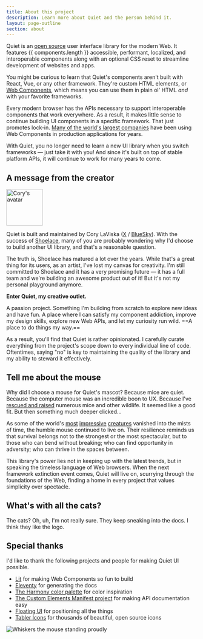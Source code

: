 ```yaml
---
title: About this project
description: Learn more about Quiet and the person behind it.
layout: page-outline
section: about
---
```


Quiet is an [open source](https://github.com/quietui/quiet/blob/main/LICENSE) user interface library for the modern Web. It features {{ components.length }} accessible, performant, localized, and interoperable components along with an optional CSS reset to streamline development of websites and apps.

You might be curious to learn that Quiet's components aren't built with React, Vue, or any other framework. They're custom HTML elements, or [Web Components](https://developer.mozilla.org/en-US/docs/Web/API/Web_components), which means you can use them in plain ol' HTML _and_ with your favorite frameworks.

Every modern browser has the APIs necessary to support interoperable components that work everywhere. As a result, it makes little sense to continue building UI components in a specific framework. That just promotes lock-in. [Many of the world's largest companies](https://arewebcomponentsathingyet.com/) have been using Web Components in production applications for years.

With Quiet, you no longer need to learn a new UI library when you switch frameworks — just take it with you! And since it's built on top of stable platform APIs, it will continue to work for many years to come.

## A message from the creator

<a href="https://x.com/cory_laviska" data-no-external-icon>
  <img 
    class="avatar"
    src="https://gravatar.com/avatar/bf1b3b95fd5b096a3592247c29667b33?s=400"
    alt="Cory's avatar"
    width="96"
    height="96"
  >
</a>

Quiet is built and maintained by Cory LaViska ([X](https://x.com/cory_laviska) / [BlueSky](https://bsky.app/profile/cory.laviska.com)). With the success of [Shoelace](https://shoelace.style/), many of you are probably wondering why I'd choose to build another UI library, and that's a reasonable question.

The truth is, Shoelace has matured a lot over the years. While that's a great thing for its users, as an artist, I've lost my canvas for creativity. I'm still committed to Shoelace and it has a very promising future — it has a full team and we're building an awesome product out of it! But it's not my personal playground anymore.

**Enter Quiet, my creative outlet.**

A passion project. Something I'm building from scratch to explore new ideas and have fun. A place where I can satisfy my component addiction, improve my design skills, explore new Web APIs, and let my curiosity run wild. ==A place to do things my way.==

As a result, you'll find that Quiet is rather opinionated. I carefully curate everything from the project's scope down to every individual line of code. Oftentimes, saying "no" is key to maintaining the quality of the library and my ability to steward it effectively.

## Tell me about the mouse

Why did I choose a mouse for Quiet's mascot? Because mice are quiet. Because the computer mouse was an incredible boon to UX. Because I've [rescued and raised](https://x.com/cory_laviska/status/1508128840937316360) numerous mice and other wildlife. It seemed like a good fit. But then something much deeper clicked…

As some of the world's [most](https://en.wikipedia.org/wiki/Dinosaur) [impressive](https://en.wikipedia.org/wiki/Woolly_mammoth) [creatures](https://en.wikipedia.org/wiki/Smilodon) vanished into the mists of time, the humble mouse continued to live on. Their resilience reminds us that survival belongs not to the strongest or the most spectacular, but to those who can bend without breaking; who can find opportunity in adversity; who can thrive in the spaces between.

This library's power lies not in keeping up with the latest trends, but in speaking the timeless language of Web browsers. When the next framework extinction event comes, Quiet will live on, scurrying through the foundations of the Web, finding a home in every project that values simplicity over spectacle.

## What's with all the cats?

The cats? Oh, uh, I'm not really sure. They keep sneaking into the docs. I think they like the logo.

## Special thanks

I'd like to thank the following projects and people for making Quiet UI possible.

- [Lit](https://lit.dev/) for making Web Components so fun to build
- [Eleventy](https://www.11ty.dev/) for generating the docs
- [The Harmony color palette](https://evilmartians.com/opensource/harmony) for color inspiration
- [The Custom Elements Manifest project](https://custom-elements-manifest.open-wc.org/) for making API documentation easy
- [Floating UI](https://floating-ui.com/) for positioning all the things
- [Tabler Icons](https://tabler.io/icons) for thousands of beautiful, open source icons

<img class="whiskers-center" src="/assets/images/whiskers/standing-proud.svg" alt="Whiskers the mouse standing proudly">
